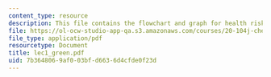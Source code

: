 ```yaml
---
content_type: resource
description: This file contains the flowchart and graph for health risk assessement.
file: https://ol-ocw-studio-app-qa.s3.amazonaws.com/courses/20-104j-chemicals-in-the-environment-toxicology-and-public-health-be-104j-spring-2005/7b3648069af003bfd6636d4cfde0f23d_lec1_green.pdf
file_type: application/pdf
resourcetype: Document
title: lec1_green.pdf
uid: 7b364806-9af0-03bf-d663-6d4cfde0f23d
---
```

